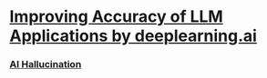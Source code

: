 # [Improving Accuracy of LLM Applications by deeplearning.ai](https://www.deeplearning.ai/short-courses/improving-accuracy-of-llm-applications/)

### [AI Hallucination](https://codebitwave.com/artificial-intelligence-101-ai-hallucination/)
